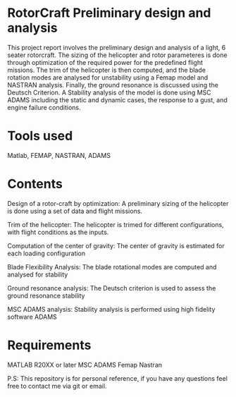 # RotorCraft Preliminary design and analysis

This project report involves the preliminary design and analysis of a light, 6 seater rotorcraft. The sizing of the helicopter and rotor parameteres is done through optimization of the required power for the predefined flight missions. The trim of the helicopter is then computed, and the blade rotation modes are analysed for unstability using a Femap model and NASTRAN analysis. Finally, the ground resonance is discussed using the Deutsch Criterion. A Stability analysis of the model is done using MSC ADAMS including the static and dynamic cases, the response to a gust, and engine failure conditions.

# Tools used
Matlab, FEMAP, NASTRAN, ADAMS

# Contents
Design of a rotor-craft by optimization: A preliminary sizing of the helicopter is done using a set of data and flight missions.

Trim of the helicopter: The helicopter is trimed for different configurations, with flight conditions as the inputs.

Computation of the center of gravity: The center of gravity is estimated for each loading configuration

Blade Flexibility Analysis: The blade rotational modes are computed and analysed for stability

Ground resonance analysis: The Deutsch criterion is used to assess the ground resonance stability

MSC ADAMS analysis: Stability analysis is performed using high fidelity software ADAMS

# Requirements
MATLAB R20XX or later
MSC ADAMS
Femap
Nastran

P.S: This repository is for personal reference, if you have any questions feel free to contact me via git or email.
